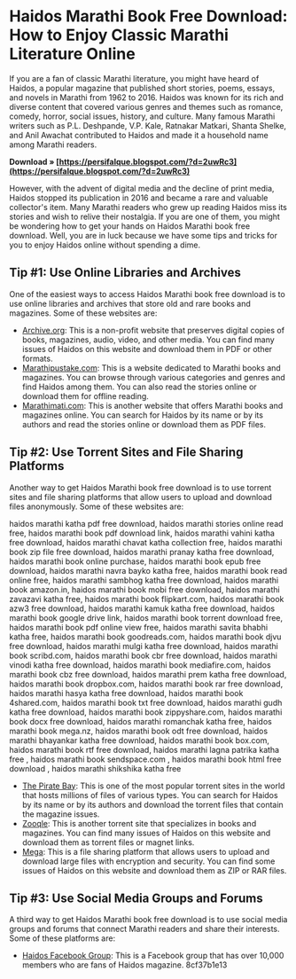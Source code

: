 
 
# Haidos Marathi Book Free Download: How to Enjoy Classic Marathi Literature Online
 
If you are a fan of classic Marathi literature, you might have heard of Haidos, a popular magazine that published short stories, poems, essays, and novels in Marathi from 1962 to 2016. Haidos was known for its rich and diverse content that covered various genres and themes such as romance, comedy, horror, social issues, history, and culture. Many famous Marathi writers such as P.L. Deshpande, V.P. Kale, Ratnakar Matkari, Shanta Shelke, and Anil Awachat contributed to Haidos and made it a household name among Marathi readers.
 
**Download » [https://persifalque.blogspot.com/?d=2uwRc3](https://persifalque.blogspot.com/?d=2uwRc3)**


 
However, with the advent of digital media and the decline of print media, Haidos stopped its publication in 2016 and became a rare and valuable collector's item. Many Marathi readers who grew up reading Haidos miss its stories and wish to relive their nostalgia. If you are one of them, you might be wondering how to get your hands on Haidos Marathi book free download. Well, you are in luck because we have some tips and tricks for you to enjoy Haidos online without spending a dime.
 
## Tip #1: Use Online Libraries and Archives
 
One of the easiest ways to access Haidos Marathi book free download is to use online libraries and archives that store old and rare books and magazines. Some of these websites are:
 
- [Archive.org](https://archive.org/details/haidosmagazine): This is a non-profit website that preserves digital copies of books, magazines, audio, video, and other media. You can find many issues of Haidos on this website and download them in PDF or other formats.
- [Marathipustake.com](https://www.marathipustake.com/haidos): This is a website dedicated to Marathi books and magazines. You can browse through various categories and genres and find Haidos among them. You can also read the stories online or download them for offline reading.
- [Marathimati.com](https://www.marathimati.com/magazines/haidos): This is another website that offers Marathi books and magazines online. You can search for Haidos by its name or by its authors and read the stories online or download them as PDF files.

## Tip #2: Use Torrent Sites and File Sharing Platforms
 
Another way to get Haidos Marathi book free download is to use torrent sites and file sharing platforms that allow users to upload and download files anonymously. Some of these websites are:
 
haidos marathi katha pdf free download,  haidos marathi stories online read free,  haidos marathi book pdf download link,  haidos marathi vahini katha free download,  haidos marathi chavat katha collection free,  haidos marathi book zip file free download,  haidos marathi pranay katha free download,  haidos marathi book online purchase,  haidos marathi book epub free download,  haidos marathi navra bayko katha free,  haidos marathi book read online free,  haidos marathi sambhog katha free download,  haidos marathi book amazon.in,  haidos marathi book mobi free download,  haidos marathi zavazavi katha free,  haidos marathi book flipkart.com,  haidos marathi book azw3 free download,  haidos marathi kamuk katha free download,  haidos marathi book google drive link,  haidos marathi book torrent download free,  haidos marathi book pdf online view free,  haidos marathi savita bhabhi katha free,  haidos marathi book goodreads.com,  haidos marathi book djvu free download,  haidos marathi mulgi katha free download,  haidos marathi book scribd.com,  haidos marathi book cbr free download,  haidos marathi vinodi katha free download,  haidos marathi book mediafire.com,  haidos marathi book cbz free download,  haidos marathi prem katha free download,  haidos marathi book dropbox.com,  haidos marathi book rar free download,  haidos marathi hasya katha free download,  haidos marathi book 4shared.com,  haidos marathi book txt free download,  haidos marathi gudh katha free download,  haidos marathi book zippyshare.com,  haidos marathi book docx free download,  haidos marathi romanchak katha free,  haidos marathi book mega.nz,  haidos marathi book odt free download,  haidos marathi bhayankar katha free download,  haidos marathi book box.com,  haidos marathi book rtf free download,  haidos marathi lagna patrika katha free ,  haidos marathi book sendspace.com ,  haidos marathi book html free download ,  haidos marathi shikshika katha free

- [The Pirate Bay](https://thepiratebay.org/index.html): This is one of the most popular torrent sites in the world that hosts millions of files of various types. You can search for Haidos by its name or by its authors and download the torrent files that contain the magazine issues.
- [Zooqle](https://zooqle.com/): This is another torrent site that specializes in books and magazines. You can find many issues of Haidos on this website and download them as torrent files or magnet links.
- [Mega](https://mega.nz/): This is a file sharing platform that allows users to upload and download large files with encryption and security. You can find some issues of Haidos on this website and download them as ZIP or RAR files.

## Tip #3: Use Social Media Groups and Forums
 
A third way to get Haidos Marathi book free download is to use social media groups and forums that connect Marathi readers and share their interests. Some of these platforms are:

- [Haidos Facebook Group](https://www.facebook.com/groups/HAIDOS/): This is a Facebook group that has over 10,000 members who are fans of Haidos magazine. 8cf37b1e13


